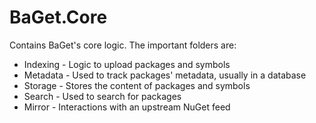 # BaGet.Core

Contains BaGet's core logic. The important folders are:

* Indexing - Logic to upload packages and symbols
* Metadata - Used to track packages' metadata, usually in a database
* Storage - Stores the content of packages and symbols
* Search - Used to search for packages
* Mirror - Interactions with an upstream NuGet feed
